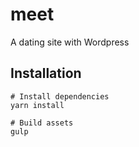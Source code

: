 # meet
A dating site with Wordpress

## Installation
```
# Install dependencies
yarn install

# Build assets
gulp
```
